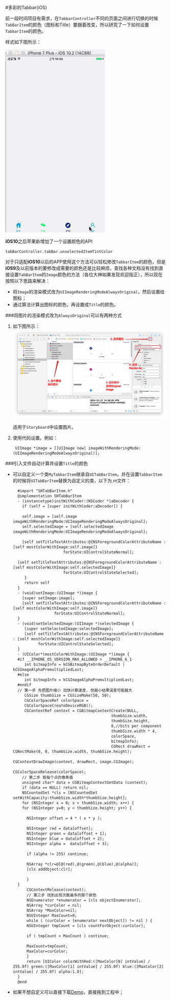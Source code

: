 #多彩的Tabbar(iOS)

前一段时间项目有需求，在`TabbarController`不同的页面之间进行切换的时候`TabBarItem`的颜色（图标和Title）要跟着改变，所以研究了一下如何设置`TabbarItem`的颜色。

样式如下图所示：

![Demo](Demo.gif)

**iOS10**之后苹果新增加了一个设置颜色的API:

    tabBarController.tabBar.unselectedItemTintColor

对于只适配**iOS10**以后的APP使用这个方法可以轻松修改`TabbarItem`的颜色，但是**iOS9**及以前版本的要修改成需要的颜色还是比较麻烦，查找各种文档没有找到直接设置`TabBarItem`的`Image`颜色的方法（各位大神如果发现欢迎指正），所以现在按照以下思路来解决：

- 将`Image`的渲染模式改为`UIImageRenderingModeAlwaysOriginal`，然后设置给图标；
- 通过算法计算出图标的颜色，再设置成`Title`的颜色。

###将图片的渲染模式改为`AlwaysOriginal`可以有两种方式

1.  如下图所示：![图片渲染方式一](ImageAlwaysOriginal.png)

    适用于`Storyboard`中设置图片。
2. 使用代码设置。例如：

        UIImage *image = [[UIImage new] imageWithRenderingMode:(UIImageRenderingModeAlwaysOriginal)];
        
###引入文件自动计算并设置`Title`的颜色
- 可以自定义一个类`MyTabbarItem`继承自`UITabBarItem`，并在设置`TabbarItem`的时候将`UITabBarItem`替换为自定义的类，以下为.m文件：

        #import "SHTabBarItem.h"
        @implementation SHTabBarItem
        - (instancetype)initWithCoder:(NSCoder *)aDecoder {
          if (self = [super initWithCoder:aDecoder]) {
        
          self.image = [self.image imageWithRenderingMode:UIImageRenderingModeAlwaysOriginal];
          self.selectedImage = [self.selectedImage imageWithRenderingMode:UIImageRenderingModeAlwaysOriginal];
        
          [self setTitleTextAttributes:@{NSForegroundColorAttributeName : [self mostColorWithImage:self.image]}
                            forState:UIControlStateNormal];
        
        [self setTitleTextAttributes:@{NSForegroundColorAttributeName : [self mostColorWithImage:self.selectedImage]}
                            forState:UIControlStateSelected];
           }
           return self
        }
        - (void)setImage:(UIImage *)image {
          [super setImage:image];
          [self setTitleTextAttributes:@{NSForegroundColorAttributeName : [self mostColorWithImage:self.image]}
                        forState:UIControlStateNormal];
        }
        - (void)setSelectedImage:(UIImage *)selectedImage {
           [super setSelectedImage:selectedImage];
           [self setTitleTextAttributes:@{NSForegroundColorAttributeName : [self mostColorWithImage:self.selectedImage]}
                 forState:UIControlStateSelected];
        }
        - (UIColor*)mostColorWithImage:(UIImage *)image {
        #if __IPHONE_OS_VERSION_MAX_ALLOWED > __IPHONE_6_1
           int bitmapInfo = kCGBitmapByteOrderDefault | kCGImageAlphaPremultipliedLast;
        #else
           int bitmapInfo = kCGImageAlphaPremultipliedLast;
        #endif
        // 第一步 先把图片缩小 加快计算速度. 但越小结果误差可能越大
           CGSize thumbSize = CGSizeMake(50, 50); 
           CGColorSpaceRef colorSpace =
           CGColorSpaceCreateDeviceRGB();
           CGContextRef context = CGBitmapContextCreate(NULL,
                                                 thumbSize.width,
                                                 thumbSize.height,
                                                 8,//bits per component
                                                 thumbSize.width * 4,
                                                 colorSpace,
                                                 bitmapInfo);
                                                 CGRect drawRect = CGRectMake(0, 0, thumbSize.width, thumbSize.height);
                                                 CGContextDrawImage(context, drawRect, image.CGImage);
                                                 CGColorSpaceRelease(colorSpace);    
          // 第二步 取每个点的像素值
          unsigned char* data = CGBitmapContextGetData (context);
          if (data == NULL) return nil;
          NSCountedSet *cls = [NSCountedSet setWithCapacity:thumbSize.width*thumbSize.height];
          for (NSInteger x = 0; x < thumbSize.width; x++) {
          for (NSInteger y=0; y < thumbSize.height; y++) {
            
            NSInteger offset = 4 * ( x * y );
            
            NSInteger red = data[offset];
            NSInteger green = data[offset + 1];
            NSInteger blue = data[offset + 2];
            NSInteger alpha =  data[offset + 3];
            
            if (alpha != 255) continue;
            
            NSArray *clr=@[@(red),@(green),@(blue),@(alpha)];
            [cls addObject:clr];
            
            }
        }
            CGContextRelease(context);
            // 第三步 找到出现次数最多的那个颜色
            NSEnumerator *enumerator = [cls objectEnumerator];
            NSArray *curColor = nil;
            NSArray *MaxColor=nil;
            NSUInteger MaxCount=0;
            while ( (curColor = [enumerator nextObject]) != nil ) {
            NSUInteger tmpCount = [cls countForObject:curColor];
        
            if ( tmpCount < MaxCount ) continue;
        
            MaxCount=tmpCount;
            MaxColor=curColor;
            }
            return [UIColor colorWithRed:([MaxColor[0] intValue] / 255.0f) green:([MaxColor[1] intValue] / 255.0f) blue:([MaxColor[2] intValue] / 255.0f) alpha:1.0];
        }
        @end

- 如果不想自定义可以直接下载[Demo](https://github.com/camoufleur/ColorfulTabbar)，直接拖到工程中；
